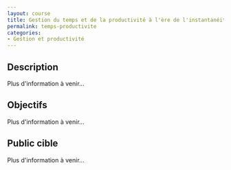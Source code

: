 ```yaml
---
layout: course
title: Gestion du temps et de la productivité à l'ère de l'instantanéité et du numérique
permalink: temps-productivite
categories:
- Gestion et productivité
---
```

## Description
Plus d'information à venir...

## Objectifs
Plus d'information à venir...

## Public cible
Plus d'information à venir...

